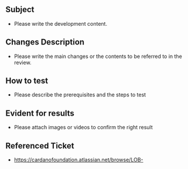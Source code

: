 ## Subject

- Please write the development content.

## Changes Description

- Please write the main changes or the contents to be referred to in the review.

## How to test

- Please describe the prerequisites and the steps to test

## Evident for results

- Please attach images or videos to confirm the right result

## Referenced Ticket

- https://cardanofoundation.atlassian.net/browse/LOB-
